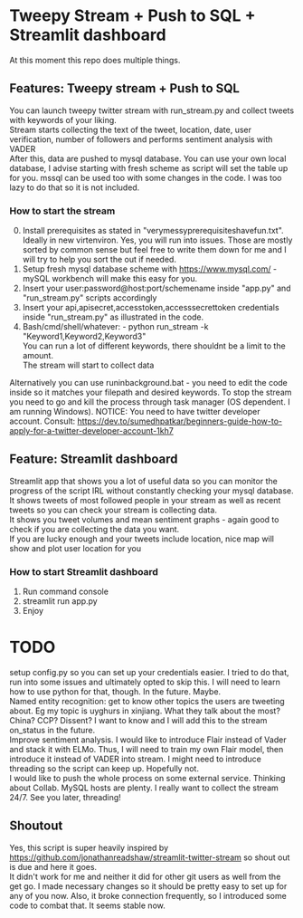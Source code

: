 # Tweepy Stream + Push to SQL + Streamlit dashboard
At this moment this repo does multiple things.
## Features: Tweepy stream + Push to SQL
You can launch tweepy twitter stream with run_stream.py and collect tweets with keywords of your liking.  
Stream starts collecting the text of the tweet, location, date, user verification, number of followers and performs sentiment analysis with VADER  
After this, data are pushed to mysql database. You can use your own local database, I advise starting with fresh scheme as script will set the table up for you. mssql can be used too with some changes in the code. I was too lazy to do that so it is not included.  
### How to start the stream
0. Install prerequisites as stated in "verymessyprerequisiteshavefun.txt".  Ideally in new virtenviron. Yes, you will run into issues. Those are mostly sorted by common sense but feel free to write them down for me and I will try to help you sort the out if needed.  
1. Setup fresh mysql database scheme with https://www.mysql.com/ - mySQL workbench will make this easy for you.  
2. Insert your user:password@host:port/schemename inside "app.py" and "run_stream.py" scripts accordingly  
3. Insert your api,apisecret,accesstoken,accesssecrettoken credentials inside "run_stream.py" as illustrated in the code.  
4. Bash/cmd/shell/whatever: - python run_stream -k "Keyword1,Keyword2,Keyword3"  
You can run a lot of different keywords, there shouldnt be a limit to the amount.  
The stream will start to collect data

Alternatively you can use runinbackground.bat - you need to edit the code inside so it matches your filepath and desired keywords. To stop the stream you need to go and kill the process through task manager (OS dependent. I am running Windows).
NOTICE: You need to have twitter developer account. Consult: https://dev.to/sumedhpatkar/beginners-guide-how-to-apply-for-a-twitter-developer-account-1kh7  
  
## Feature: Streamlit dashboard
Streamlit app that shows you a lot of useful data so you can monitor the progress of the script IRL without constantly checking your mysql database. It shows tweets of most followed people in your stream as well as recent tweets so you can check your stream is collecting data.  
It shows you tweet volumes and mean sentiment graphs - again good to check if you are collecting the data you want.  
If you are lucky enough and your tweets include location, nice map will show and plot user location for you  
### How to start Streamlit dashboard
1. Run command console  
2. streamlit run app.py  
3. Enjoy  
  
# TODO
setup config.py so you can set up your credentials easier. I tried to do that, run into some issues and ultimately opted to skip this. I will need to learn how to use python for that, though. In the future. Maybe.  
Named entity recognition: get to know other topics the users are tweeting about. Eg my topic is uyghurs in xinjiang. What they talk about the most? China? CCP? Dissent? I want to know and I will add this to the stream on_status in the future.  
Improve sentiment analysis. I would like to introduce Flair instead of Vader and stack it with ELMo. Thus, I will need to train my own Flair model, then introduce it instead of VADER into stream. I might need to introduce threading so the script can keep up. Hopefully not.  
I would like to push the whole process on some external service. Thinking about Collab. MySQL hosts are plenty. I really want to collect the stream 24/7. See you later, threading!  

## Shoutout
Yes, this script is super heavily inspired by https://github.com/jonathanreadshaw/streamlit-twitter-stream so shout out is due and here it goes.  
It didn't work for me and neither it did for other git users as well from the get go. I made necessary changes so it should be pretty easy to set up for any of you now. Also, it broke connection frequently, so I introduced some code to combat that. It seems stable now.  
